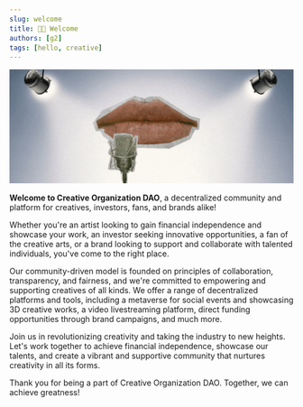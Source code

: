 ```yaml
---
slug: welcome
title: 👋🏽 Welcome
authors: [g2]
tags: [hello, creative]
---
```


![The Stage Is Yours](./animated-creative-Discord-Profile-Banner.gif)

**Welcome to Creative Organization DAO**, a decentralized community and platform for creatives, investors, fans, and brands alike!

Whether you're an artist looking to gain financial independence and showcase your work, an investor seeking innovative opportunities, a fan of the creative arts, or a brand looking to support and collaborate with talented individuals, you've come to the right place.

<!--truncate-->

Our community-driven model is founded on principles of collaboration, transparency, and fairness, and we're committed to empowering and supporting creatives of all kinds. We offer a range of decentralized platforms and tools, including a metaverse for social events and showcasing 3D creative works, a video livestreaming platform, direct funding opportunities through brand campaigns, and much more.

Join us in revolutionizing creativity and taking the industry to new heights. Let's work together to achieve financial independence, showcase our talents, and create a vibrant and supportive community that nurtures creativity in all its forms.

Thank you for being a part of Creative Organization DAO. Together, we can achieve greatness!
